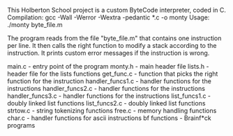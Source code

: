 This Holberton School project is a custom ByteCode interpreter, coded in C.
Compilation: gcc -Wall -Werror -Wextra -pedantic *.c -o monty Usage: ./monty byte_file.m

The program reads from the file "byte_file.m" that contains one instruction per line. It then calls the right function to modify a stack according to the instruction. It prints custom error messages if the instruction is wrong.

main.c - entry point of the program
monty.h - main header file
lists.h - header file for the lists functions
get_func.c - function that picks the right function for the instruction
handler_funcs1.c - handler functions for the instructions
handler_funcs2.c - handler functions for the instructions
handler_funcs3.c - handler functions for the instructions
list_funcs1.c - doubly linked list functions
list_funcs2.c - doubly linked list functions
strtow.c - string tokenizing functions
free.c - memory handling functions
char.c - handler functions for ascii instructions
bf functions - Brainf*ck programs

